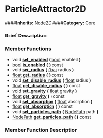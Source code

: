 #  ParticleAttractor2D  
####**Inherits:** [Node2D](class_node2d)
####**Category:** Core

###  Brief Description  


###  Member Functions 
  * void  **[set&#95;enabled](#set_enabled)**  **(** [bool](class_bool) enabled  **)**
  * [bool](class_bool)  **[is&#95;enabled](#is_enabled)**  **(** **)** const
  * void  **[set&#95;radius](#set_radius)**  **(** [float](class_float) radius  **)**
  * [float](class_float)  **[get&#95;radius](#get_radius)**  **(** **)** const
  * void  **[set&#95;disable&#95;radius](#set_disable_radius)**  **(** [float](class_float) radius  **)**
  * [float](class_float)  **[get&#95;disable&#95;radius](#get_disable_radius)**  **(** **)** const
  * void  **[set&#95;gravity](#set_gravity)**  **(** [float](class_float) gravity  **)**
  * [float](class_float)  **[get&#95;gravity](#get_gravity)**  **(** **)** const
  * void  **[set&#95;absorption](#set_absorption)**  **(** [float](class_float) absorption  **)**
  * [float](class_float)  **[get&#95;absorption](#get_absorption)**  **(** **)** const
  * void  **[set&#95;particles&#95;path](#set_particles_path)**  **(** [NodePath](class_nodepath) path  **)**
  * [NodePath](class_nodepath)  **[get&#95;particles&#95;path](#get_particles_path)**  **(** **)** const

###  Member Function Description  
